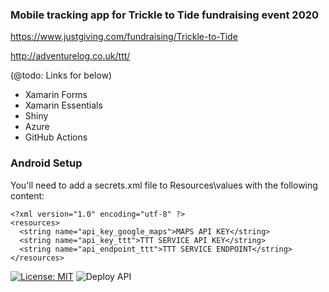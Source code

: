 ### Mobile tracking app for Trickle to Tide fundraising event 2020

https://www.justgiving.com/fundraising/Trickle-to-Tide

http://adventurelog.co.uk/ttt/


(@todo: Links for below)

- Xamarin Forms
- Xamarin Essentials 
- Shiny
- Azure
- GitHub Actions


### Android Setup

You'll need to add a secrets.xml file to Resources\values with the following content:

```
<?xml version="1.0" encoding="utf-8" ?>
<resources>
  <string name="api_key_google_maps">MAPS API KEY</string>
  <string name="api_key_ttt">TTT SERVICE API KEY</string>
  <string name="api_endpoint_ttt">TTT SERVICE ENDPOINT</string>
</resources>
```
[![License: MIT](https://img.shields.io/badge/License-MIT-yellow.svg)](https://opensource.org/licenses/MIT)
![Deploy API](https://github.com/RandomBlueThing/TrickleToTide/workflows/Deploy%20API/badge.svg)
